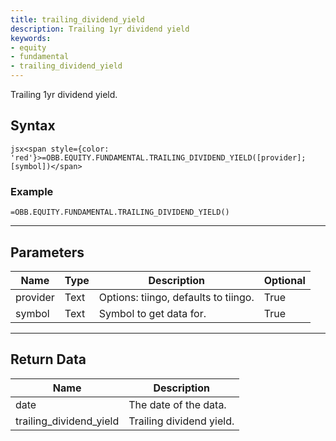 ```yaml
---
title: trailing_dividend_yield
description: Trailing 1yr dividend yield
keywords: 
- equity
- fundamental
- trailing_dividend_yield
---
```


<!-- markdownlint-disable MD041 -->

Trailing 1yr dividend yield.

## Syntax

```jsx<span style={color: 'red'}>=OBB.EQUITY.FUNDAMENTAL.TRAILING_DIVIDEND_YIELD([provider];[symbol])</span>```

### Example

```excel wordwrap
=OBB.EQUITY.FUNDAMENTAL.TRAILING_DIVIDEND_YIELD()
```

---

## Parameters

| Name | Type | Description | Optional |
| ---- | ---- | ----------- | -------- |
| provider | Text | Options: tiingo, defaults to tiingo. | True |
| symbol | Text | Symbol to get data for. | True |

---

## Return Data

| Name | Description |
| ---- | ----------- |
| date | The date of the data.  |
| trailing_dividend_yield | Trailing dividend yield.  |
